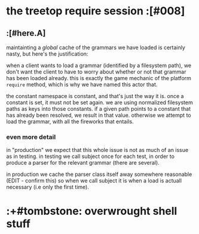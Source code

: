 # the treetop require session :[#008]

## :[#here.A]

maintainting a *global* cache of the grammars we have loaded is
certainly nasty, but here's the justification:

when a client wants to load a grammar (identified by a filesystem
path), we don't want the client to have to worry about whether or not
that grammar has been loaded already. this is exactly the game mechanic
of the platform `require` method, which is why we have named this actor
that.

the constant namespace is constant, and that's just the way it is. once
a constant is set, it must not be set again. we are using normalized
filesystem paths as keys into those constants. if a given path points to
a constant that has already been resolved, we result in that value.
otherwise we attempt to load the grammar, with all the fireworks that
entails.



### even more detail

in "production" we expect that this whole issue is not as much of an
issue as in testing. in testing we call subject once for each test, in
order to produce a parser for the relevant grammar (there are several).

in production we cache the parser class itself away somewhere reasonable
(EDIT - confirm this) so when we call subject  it is when a load is
actuall necessary (i.e only the first time).




# :+#tombstone: overwrought shell stuff
